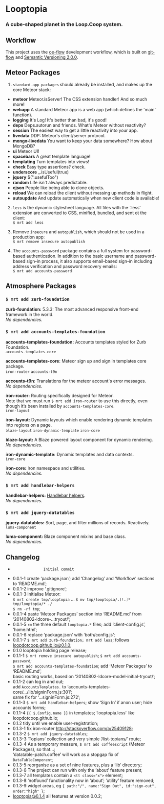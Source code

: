 Looptopia
=========

### A cube-shaped planet in the Loop.Coop system.




Workflow
--------

This project uses the [oe-flow](https://github.com/loopdotcoop/oe-flow) development workflow, which 
is built on [git-flow](https://github.com/nvie/gitflow/wiki) and 
[Semantic Versioning 2.0.0](http://semver.org/).




Meteor Packages
---------------

1. `standard-app-packages` should already be installed, and makes up the core Meteor stack:
  - __meteor__          Meteor.isServer! The CSS extension handler! And so much more!
  - __webapp__          A standard Meteor app is a web app (which defines the 'main' function).
  - __logging__         It's Log! It's better than bad, it's good!
  - __deps__            Deps.autorun and friends. What's Meteor without reactivity?
  - __session__         The easiest way to get a little reactivity into your app.
  - __livedata__        DDP: Meteor's client/server protocol.
  - __mongo-livedata__  You want to keep your data somewhere? How about MongoDB?
  - __ui__              Meteor UI!
  - __spacebars__       A great template language!
  - __templating__      Turn templates into views!
  - __check__           Easy type assertions? check.
  - __underscore__      _.isUseful(true)
  - __jquery__          $(".usefulToo")
  - __random__          Life isn't always predictable.
  - __ejson__           People like being able to clone objects.
  - __reload__          We can reload the client without messing up methods in flight.
  - __autoupdate__      And update automatically when new client code is available!

2. `less` is the dynamic stylesheet language. All files with the ‘.less’ extension are converted to 
CSS, minified, bundled, and sent ot the client:  
`$ mrt add less`

3. Remove `insecure` and `autopublish`, which should not be used in a production app:  
`$ mrt remove insecure autopublish`

4. The `accounts-password` package contains a full system for password-based authentication. In 
addition to the basic username and password-based sign-in process, it also supports email-based 
sign-in including address verification and password recovery emails:  
`$ mrt add accounts-password`




Atmosphere Packages
-------------------

### `$ mrt add zurb-foundation`  

__zurb-foundation:__ 5.3.3: The most advanced responsive front-end framework in the world.  
_No dependencies._


### `$ mrt add accounts-templates-foundation`  

__accounts-templates-foundation:__ Accounts templates styled for Zurb Foundation.  
`accounts-templates-core`

__accounts-templates-core:__ Meteor sign up and sign in templates core package.  
`iron-router`
`accounts-t9n`  

__accounts-t9n:__ Translations for the meteor account's error messages.  
_No dependencies._

__iron-router:__ Routing specifically designed for Meteor.  
Note that we must run `$ mrt add iron-router` to use this directly, even though it’s been installed by `accounts-templates-core`.  
`iron-layout`

__iron-layout:__ Dynamic layouts which enable rendering dynamic templates into regions on a page.  
`blaze-layout`
`iron-dynamic-template`
`iron-core`

__blaze-layout:__ A Blaze powered layout component for dynamic rendering.  
_No dependencies._

__iron-dynamic-template:__ Dynamic templates and data contexts.  
`iron-core`

__iron-core:__ Iron namespace and utilities.  
_No dependencies._


### `$ mrt add handlebar-helpers`  

__handlebar-helpers:__ [Handlebar helpers](https://github.com/raix/Meteor-handlebar-helpers).  
_No dependencies._


### `$ mrt add jquery-datatables`  

__jquery-datatables:__ Sort, page, and filter millions of records. Reactively.  
`luma-component`

__luma-component:__ Blaze component mixins and base class.  
_No dependencies._




Changelog
---------

+                   Initial commit
+ 0.0.1-1           create ‘package.json’; add ‘Changelog’ and ‘Workflow’ sections to ‘README.md’; 
+ 0.0.1-2           improve ‘.gitignore’; 
+ 0.0.1-3           initialise Meteor:  
                    `$ mrt create tmp/looptopia` … `$ mv tmp/looptopia/.[!.]* tmp/looptopia/* ./`  
                    `$ rm -rf tmp`; 
+ 0.0.1-4           paste ‘Meteor Packages’ section into ‘README.md’ from ‘20140802-ldcore-…tryout/’; 
+ 0.0.1-5           `rm` the three default `looptopia.*` files;  add ‘client-config.js’, ‘home.html’; 
+ 0.0.1-6           replace ‘package.json’ with ‘both/config.js’; 
+ 0.0.1-7           `$ mrt add zurb-foundation; mrt add less`; follows loopdotcoop.github.io@0.1.0; 
+ 0.1.0             looptopia holding page release; 
+ 0.1.1-1           `$ mrt remove insecure autopublish`; `$ mrt add accounts-password`;  
                    `$ mrt add accounts-templates-foundation`; add ‘Meteor Packages’ to ‘README.md’;  
                    basic routing works, based on ‘20140802-ldcore-model-initial-tryout/’; 
+ 0.1.1-2           can log in and out;  
                    add `AccountsTemplates.` to ‘accounts-templates-core/…/lib/signinForm.js:301’;  
                    same fix for ‘…signinForm.js:272’; 
+ 0.1.1-3           `$ mrt add handlebar-helpers`; show ‘Sign In’ if anon user; hide accounts forms; 
+ 0.1.1-4           `{{ $.Config.name }}` in templates; ‘looptopia.less’ like loopdotcoop.github.io; 
+ 0.1.2             tidy until we enable user-registration; 
+ 0.1.3-1           fix iron-router http://stackoverflow.com/a/25409128; 
+ 0.1.3-2           `$ mrt add jquery-datatables`; 
+ 0.1.3-3           ‘Topians’ collection and very simple ‘/list-topians/’ route; 
+ 0.1.3-4           As a temporary measure, `$ mrt add coffeescript` (Meteor Packages), so that...;  
                    ‘datatable-patch.coffee’ will work as a stopgap fix of `DataTableComponent`; 
+ 0.1.3-5           reorganise as a set of nine features, plus a ‘lib’ directory; 
+ 0.1.3-6           The project can run with only the ‘about’ feature present; 
+ 0.1.3-7           all templates contain a `<tt class="x">` element; 
+ 0.1.3-8           ‘notfound’ functionality now in ‘about’; ‘utility’ feature removed; 
+ 0.1.3-9           widget areas, eg `{ path:"/", name:"Sign Out", id:"sign-out", order:"high" }`; 
+ looptopia@0.1.4   all features at version 0.0.2; 
